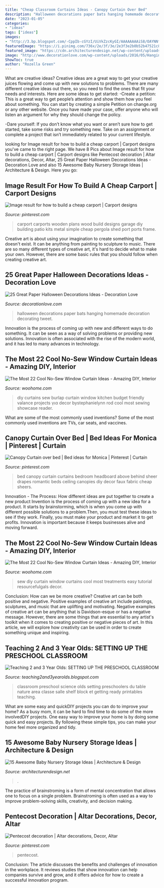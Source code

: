 ```yaml
---
title: "Cheap Classroom Curtains Ideas - Canopy Curtain Over Bed"
description: "Halloween decorations paper bats hanging homemade decoration decorating tweet"
date: "2023-01-05"
categories:
- "ideas"
tags: ["ideas"]
images:
- "http://3.bp.blogspot.com/-CppIb-cGYzI/UiVkZzcKyGI/AAAAAAAAiS8/OAYNNf5MU6s/s1600/blog+class+set+up+18.jpg"
featuredImage: "https://i.pinimg.com/736x/2e/3f/3e/2e3f3e2b0b52b47521c82c66438ddfb7.jpg"
featured_image: "https://cdn.architecturendesign.net/wp-content/uploads/2014/09/1011.jpg"
image: "http://www.decorationlove.com/wp-content/uploads/2016/05/Hanging-Bats-Paper-Halloween-Decorations.jpg"
ShowToc: true
author: "Rozella Green"
---
```



What are creative ideas?
Creative ideas are a great way to get your creative juices flowing and come up with new solutions to problems. There are many different creative ideas out there, so you need to find the ones that fit your needs and interests. Here are some ideas to get started: 
-Create a petition: This is a great way to get people’s attention and show them how you feel about something. You can start by creating a simple Petition on change.org or any other website. Once you have made your case, offer anyone who will listen an argument for why they should change the policy. 

-Dare yourself: If you don’t know what you want or aren’t sure how to get started, take some risks and try something new. Take on an assignment or complete a project that isn’t immediately related to your current lifestyle.

	

		
looking for Image result for how to build a cheap carport | Carport designs you've came to the right page. We have 8 Pics about Image result for how to build a cheap carport | Carport designs like Pentecost decoration | Altar decorations, Decor, Altar, 25 Great Paper Halloween Decorations Ideas - Decoration Love and also 15 Awesome Baby Nursery Storage Ideas | Architecture &amp; Design. Here you go:
		
    
## Image Result For How To Build A Cheap Carport | Carport Designs

<img loading=lazy src="https://i.pinimg.com/736x/02/52/15/025215c21076a9c40b4e9245ca396ac5.jpg" onerror="this.onerror=null;this.src='https://tse1.mm.bing.net/th?id=OIP.zmVQC4m0GF0TaD5vnoZEkAHaFB&amp;pid=15.1';" alt="Image result for how to build a cheap carport | Carport designs">

_Source: pinterest.com_

>carport carports wooden plans wood build designs garage diy building patio kits metal simple cheap pergola shed port ports frame. 

	

Creative art is about using your imagination to create something that doesn't exist. It can be anything from painting to sculpture to music. There are so many different types of creative art, it's hard to decide what to make your own. However, there are some basic rules that you should follow when creating creative art.

    
## 25 Great Paper Halloween Decorations Ideas - Decoration Love

<img loading=lazy src="http://www.decorationlove.com/wp-content/uploads/2016/05/Hanging-Bats-Paper-Halloween-Decorations.jpg" onerror="this.onerror=null;this.src='https://tse3.mm.bing.net/th?id=OIP.paUrJPhImcFe4d7dd50GDQHaJ4&amp;pid=15.1';" alt="25 Great Paper Halloween Decorations Ideas - Decoration Love">

_Source: decorationlove.com_

>halloween decorations paper bats hanging homemade decoration decorating tweet. 

	

Innovation is the process of coming up with new and different ways to do something. It can be seen as a way of solving problems or providing new solutions. Innovation is often associated with the rise of the modern world, and it has led to many advances in technology.

    
## The Most 22 Cool No-Sew Window Curtain Ideas - Amazing DIY, Interior

<img loading=lazy src="http://www.woohome.com/wp-content/uploads/2016/03/no-sew-curtains-diy-17.jpg" onerror="this.onerror=null;this.src='https://tse2.mm.bing.net/th?id=OIP.n-JlmAfSudzWPYWP1I60IwHaJ4&amp;pid=15.1';" alt="The Most 22 Cool No-Sew Window Curtain Ideas - Amazing DIY, Interior">

_Source: woohome.com_

>diy curtains sew burlap curtain window kitchen budget friendly valance projects για decor bystephanielynn rod cool most sewing showcase reader. 

	

What are some of the most commonly used inventions?
Some of the most commonly used inventions are TVs, car seats, and vaccines.

    
## Canopy Curtain Over Bed | Bed Ideas For Monica | Pinterest | Curtain

<img loading=lazy src="https://s-media-cache-ak0.pinimg.com/736x/4c/2c/b7/4c2cb76a1d30e77e3f6a2849de2dc174.jpg" onerror="this.onerror=null;this.src='https://tse4.mm.bing.net/th?id=OIP.jsynM1tKqB6BNH6_d62-XQHaLG&amp;pid=15.1';" alt="Canopy Curtain over bed | Bed ideas for Monica | Pinterest | Curtain">

_Source: pinterest.com_

>bed canopy curtain curtains bedroom headboard above behind sheer drapes romantic beds ceiling canopies diy decor faux fabric cheap sheers. 

	

Innovation - The Process: How different ideas are put together to create a new product
Invention is the process of coming up with a new idea for a product. It starts by brainstorming, which is when you come up with different possible solutions to a problem.Then, you must test these ideas to see if they work. Finally, you must make your product and market it to get profits. Innovation is important because it keeps businesses alive and moving forward.

    
## The Most 22 Cool No-Sew Window Curtain Ideas - Amazing DIY, Interior

<img loading=lazy src="http://www.woohome.com/wp-content/uploads/2016/03/no-sew-curtains-diy-3.jpg" onerror="this.onerror=null;this.src='https://tse2.mm.bing.net/th?id=OIP.gySlVBSfCWp3nY7H9fn_egHaMW&amp;pid=15.1';" alt="The Most 22 Cool No-Sew Window Curtain Ideas - Amazing DIY, Interior">

_Source: woohome.com_

>sew diy curtain window curtains cool most treatments easy tutorial resourcefulgals decor. 

	

Conclusion: How can we be more creative?
Creative art can be both positive and negative. Positive examples of creative art include paintings, sculptures, and music that are uplifting and motivating. Negative examples of creative art can be anything that is Davidson-esque or has a negative message. However, there are some things that are essential to any artist's toolkit when it comes to creating positive or negative pieces of art. In this article, we will explore how creativity can be used in order to create something unique and inspiring.

    
## Teaching 2 And 3 Year Olds: SETTING UP THE PRESCHOOL CLASSROOM

<img loading=lazy src="http://3.bp.blogspot.com/-CppIb-cGYzI/UiVkZzcKyGI/AAAAAAAAiS8/OAYNNf5MU6s/s1600/blog+class+set+up+18.jpg" onerror="this.onerror=null;this.src='https://tse3.mm.bing.net/th?id=OIP.YMZv_U3ZYSRKwo5qoPY_EgHaJ4&amp;pid=15.1';" alt="Teaching 2 and 3 Year Olds: SETTING UP THE PRESCHOOL CLASSROOM">

_Source: teaching2and3yearolds.blogspot.com_

>classroom preschool science olds setting preschoolers du table nature area classe salle shelf block et getting ready printables teaching. 

	

What are some easy and quickDIY projects you can do to improve your home?
As a busy mom, it can be hard to find time to do some of the more involvedDIY projects. One easy way to improve your home is by doing some quick and easy projects. By following these simple tips, you can make your home feel more organized and tidy.

    
## 15 Awesome Baby Nursery Storage Ideas | Architecture &amp; Design

<img loading=lazy src="https://cdn.architecturendesign.net/wp-content/uploads/2014/09/1011.jpg" onerror="this.onerror=null;this.src='https://tse4.mm.bing.net/th?id=OIP.94aRVWlbyBarZvg3RekG0QHaHb&amp;pid=15.1';" alt="15 Awesome Baby Nursery Storage Ideas | Architecture &amp; Design">

_Source: architecturendesign.net_

>. 

	

The practice of brainstroming is a form of mental concentration that allows one to focus on a single problem. Brainstroming is often used as a way to improve problem-solving skills, creativity, and decision making.

    
## Pentecost Decoration | Altar Decorations, Decor, Altar

<img loading=lazy src="https://i.pinimg.com/736x/2e/3f/3e/2e3f3e2b0b52b47521c82c66438ddfb7.jpg" onerror="this.onerror=null;this.src='https://tse3.mm.bing.net/th?id=OIP.Y6sFevTbMhTrCnqwugPWhwHaJ3&amp;pid=15.1';" alt="Pentecost decoration | Altar decorations, Decor, Altar">

_Source: pinterest.com_

>pentecost. 

	

Conclusion:
The article discusses the benefits and challenges of innovation in the workplace. It reviews studies that show innovation can help companies survive and grow, and it offers advice for how to create a successful innovation program.

